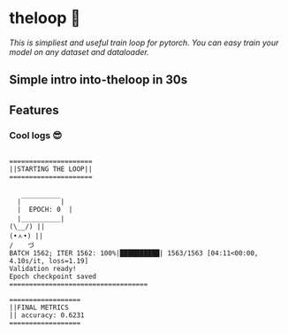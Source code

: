 # theloop 🔄
*This is simpliest and useful train loop for pytorch. You can easy train your model on any dataset and dataloader.*

## Simple intro into-theloop in 30s


## Features

### Cool logs 😎
```

=====================
||STARTING THE LOOP||
=====================


  |￣￣￣￣￣￣|
  |  EPOCH: 0  |
  |＿＿＿＿＿＿|
(\__/) || 
(•ㅅ•) || 
/ 　 づ
BATCH 1562; ITER 1562: 100%|██████████| 1563/1563 [04:11<00:00,  4.10s/it, loss=1.19]
Validation ready!
Epoch checkpoint saved
===================================

==================
||FINAL METRICS
|| accuracy: 0.6231
==================
```
